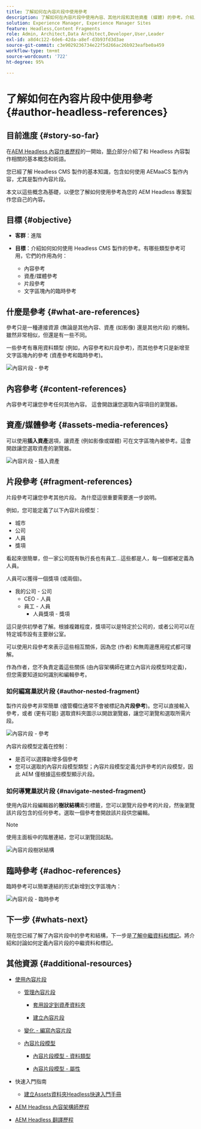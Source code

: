 ```yaml
---
title: 了解如何在內容片段中使用參考
description: 了解如何在內容片段中使用內容、其他片段和其他資產 (媒體) 的參考。介紹巢狀片段對 Headless CMS 製作的必要性和機制。
solution: Experience Manager, Experience Manager Sites
feature: Headless,Content Fragments
role: Admin, Architect,Data Architect,Developer,User,Leader
exl-id: a8d4c122-6de6-42da-a8ef-d3b93fd3d3ae
source-git-commit: c3e9029236734e22f5d266ac26b923eafbe0a459
workflow-type: tm+mt
source-wordcount: '722'
ht-degree: 95%

---
```


# 了解如何在內容片段中使用參考 {#author-headless-references}

## 目前進度 {#story-so-far}

在[AEM Headless 內容作者歷程](overview.md)的一開始，[簡介](introduction.md)部分介紹了和 Headless 內容製作相關的基本概念和術語。

您已經了解 Headless CMS 製作的基本知識，包含如何使用 AEMaaCS 製作內容，尤其是製作內容片段。

本文以這些概念為基礎，以便您了解如何使用參考為您的 AEM Headless 專案製作您自己的內容。

## 目標 {#objective}

* **客群**：進階
* **目標**：介紹如何如何使用 Headless CMS 製作的參考。有哪些類型參考可用，它們的作用為何：

   * 內容參考
   * 資產/媒體參考
   * 片段參考
   * 文字區塊內的臨時參考

## 什麼是參考 {#what-are-references}

參考只是一種連接資源 (無論是其他內容、資產 (如影像) 還是其他片段) 的機制。雖然非常相似，但還是有一些不同。

一些參考有專用資料類型 (例如，內容參考和片段參考)，而其他參考只是新增至文字區塊內的參考 (資產參考和臨時參考)。

![內容片段 - 參考](/help/journey-headless/author/assets/headless-journey-author-references-01.png)

## 內容參考 {#content-references}

內容參考可讓您參考任何其他內容。 這會開啟讓您選取內容項目的瀏覽器。

## 資產/媒體參考 {#assets-media-references}

可以使用&#x200B;**插入資產**&#x200B;選項，讓資產 (例如影像或媒體) 可在文字區塊內被參考。這會開啟讓您選取資產的瀏覽器。

![內容片段 - 插入資產](/help/journey-headless/author/assets/headless-journey-author-references-02.png)

## 片段參考 {#fragment-references}

片段參考可讓您參考其他片段。 為什麼這很重要需要進一步說明。

例如，您可能定義了以下內容片段模型：

* 城市
* 公司
* 人員
* 獎項

看起來很簡單，但一家公司既有執行長也有員工...這些都是人，每一個都被定義為人員。

人員可以獲得一個獎項 (或兩個)。

* 我的公司 - 公司
   * CEO - 人員
   * 員工 - 人員
      * 人員獎項 - 獎項

這只是供初學者了解。根據複雜程度，獎項可以是特定於公司的，或者公司可以在特定城市設有主要辦公室。

可以使用片段參考來表示這些相互關係，因為您 (作者) 和無周邊應用程式都可理解。

作為作者，您不負責定義這些關係 (由內容架構師在建立內容片段模型時定義)，但您需要知道如何識別和編輯參考。

### 如何編寫巢狀片段 {#author-nested-fragment}

製作片段參考非常簡單 (儘管欄位通常不會被標記為&#x200B;**片段參考**)。您可以直接輸入參考，或者 (更有可能) 選取資料夾圖示以開啟瀏覽器，讓您可瀏覽和選取所需片段。

![內容片段 - 參考](/help/journey-headless/author/assets/headless-journey-author-references-03.png)

內容片段模型定義在控制：

* 是否可以選擇新增多個參考
* 您可以選取的內容片段模型類型；內容片段模型定義允許參考的片段模型，因此 AEM 僅根據這些模型顯示片段。

### 如何導覽巢狀片段 {#navigate-nested-fragment}

使用內容片段編輯器的&#x200B;**樹狀結構**&#x200B;索引標籤，您可以瀏覽片段參考的片段，然後瀏覽該片段包含的任何參考。選取一個參考會開啟該片段供您編輯。

>[!NOTE]
>
>使用主面板中的階層連結，您可以瀏覽回起點。

![內容片段樹狀結構](/help/assets/content-fragments/assets/cfm-structuretree-02.png)

## 臨時參考 {#adhoc-references}

臨時參考可以簡單連結的形式新增到文字區塊內：

![內容片段 - 臨時參考](/help/journey-headless/author/assets/headless-journey-author-references-04.png)

## 下一步 {#whats-next}

現在您已經了解了內容片段中的參考和結構，下一步是[了解中繼資料和標記](metadata-tagging.md)。將介紹和討論如何定義內容片段的中繼資料和標記。

## 其他資源 {#additional-resources}

* [使用內容片段](/help/assets/content-fragments/content-fragments.md)

   * [管理內容片段](/help/assets/content-fragments/content-fragments-managing.md)

      * [套用設定到資產資料夾](/help/assets/content-fragments/content-fragments-configuration-browser.md#apply-the-configuration-to-your-assets-folder)

      * [建立內容片段](/help/assets/content-fragments/content-fragments-managing.md#creating-a-content-fragment)

   * [變化 - 編寫內容片段](/help/assets/content-fragments/content-fragments-variations.md)

   * [內容片段模型](/help/assets/content-fragments/content-fragments-models.md)

      * [內容片段模型 - 資料類型](/help/assets/content-fragments/content-fragments-models.md#data-types)

      * [內容片段模型 - 屬性](/help/assets/content-fragments/content-fragments-models.md#properties)

* 快速入門指南
   * [建立Assets資料夾Headless快速入門手冊](/help/sites-developing/headless/getting-started/create-assets-folder.md)

* [AEM Headless 內容架構師歷程](/help/journey-headless/architect/overview.md)

* [AEM Headless 翻譯歷程](/help/journey-headless/translation/overview.md)
